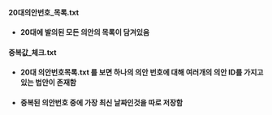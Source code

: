 #### 20대의안번호_목록.txt
  - #### 20대에 발의된 모든 의안의 목록이 담겨있음
#### 중복값_체크.txt
  - #### 20대 의안번호목록.txt 를 보면  하나의 의안 번호에 대해 여러개의 의안 ID를 가지고있는 법안이 존재함
  - #### 중복된 의안번호 중에 가장 최신 날짜인것을 따로 저장함 

